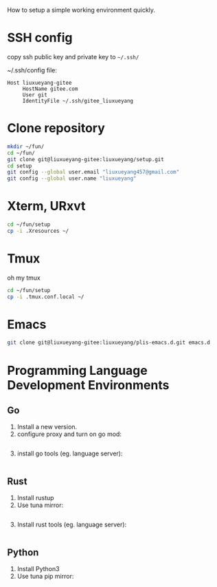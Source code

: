 How to setup a simple working environment quickly.

# SSH config
copy ssh public key and private key to `~/.ssh/`

~/.ssh/config file:
```config
Host liuxueyang-gitee
     HostName gitee.com
     User git
     IdentityFile ~/.ssh/gitee_liuxueyang
```

# Clone repository
```sh
mkdir ~/fun/
cd ~/fun/
git clone git@liuxueyang-gitee:liuxueyang/setup.git
cd setup
git config --global user.email "liuxueyang457@gmail.com"
git config --global user.name "liuxueyang"
```

# Xterm, URxvt
```sh
cd ~/fun/setup
cp -i .Xresources ~/
```

# Tmux
oh my tmux
```sh
cd ~/fun/setup
cp -i .tmux.conf.local ~/
```

# Emacs
```sh
git clone git@liuxueyang-gitee:liuxueyang/plis-emacs.d.git emacs.d
```

# Programming Language Development Environments

## Go

1. Install a new version.
2. configure proxy and turn on go mod:
```sh

```
3. install go tools (eg. language server):
```sh

```

## Rust
1. Install rustup
2. Use tuna mirror:
```sh

```
3. Install rust tools (eg. language server):
```sh

```

## Python
1. Install Python3
2. Use tuna pip mirror:
```sh

```
